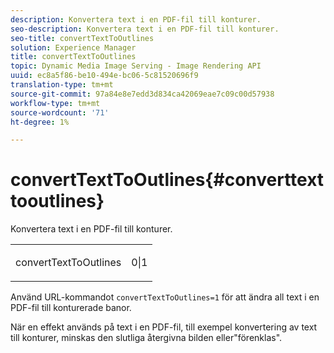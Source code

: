 ```yaml
---
description: Konvertera text i en PDF-fil till konturer.
seo-description: Konvertera text i en PDF-fil till konturer.
seo-title: convertTextToOutlines
solution: Experience Manager
title: convertTextToOutlines
topic: Dynamic Media Image Serving - Image Rendering API
uuid: ec8a5f86-be10-494e-bc06-5c81520696f9
translation-type: tm+mt
source-git-commit: 97a84e8e7edd3d834ca42069eae7c09c00d57938
workflow-type: tm+mt
source-wordcount: '71'
ht-degree: 1%

---
```



# convertTextToOutlines{#converttexttooutlines}

Konvertera text i en PDF-fil till konturer.

<table id="simpletable_FDE0D8786BC747AF87A336452500E695"> 
 <tr class="strow"> 
  <td class="stentry"> <p><span class="codeph"> convertTextToOutlines</span> </p> </td> 
  <td class="stentry"> <p>0|1 </p></td> 
 </tr> 
</table>

Använd URL-kommandot `convertTextToOutlines=1` för att ändra all text i en PDF-fil till konturerade banor.

När en effekt används på text i en PDF-fil, till exempel konvertering av text till konturer, minskas den slutliga återgivna bilden eller&quot;förenklas&quot;.
